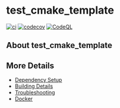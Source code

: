 # test_cmake_template

[![ci](https://github.com/werto87/test_cmake_template/actions/workflows/ci.yml/badge.svg)](https://github.com/werto87/test_cmake_template/actions/workflows/ci.yml)
[![codecov](https://codecov.io/gh/werto87/test_cmake_template/branch/main/graph/badge.svg)](https://codecov.io/gh/werto87/test_cmake_template)
[![CodeQL](https://github.com/werto87/test_cmake_template/actions/workflows/codeql-analysis.yml/badge.svg)](https://github.com/werto87/test_cmake_template/actions/workflows/codeql-analysis.yml)

## About test_cmake_template



## More Details

 * [Dependency Setup](README_dependencies.md)
 * [Building Details](README_building.md)
 * [Troubleshooting](README_troubleshooting.md)
 * [Docker](README_docker.md)
